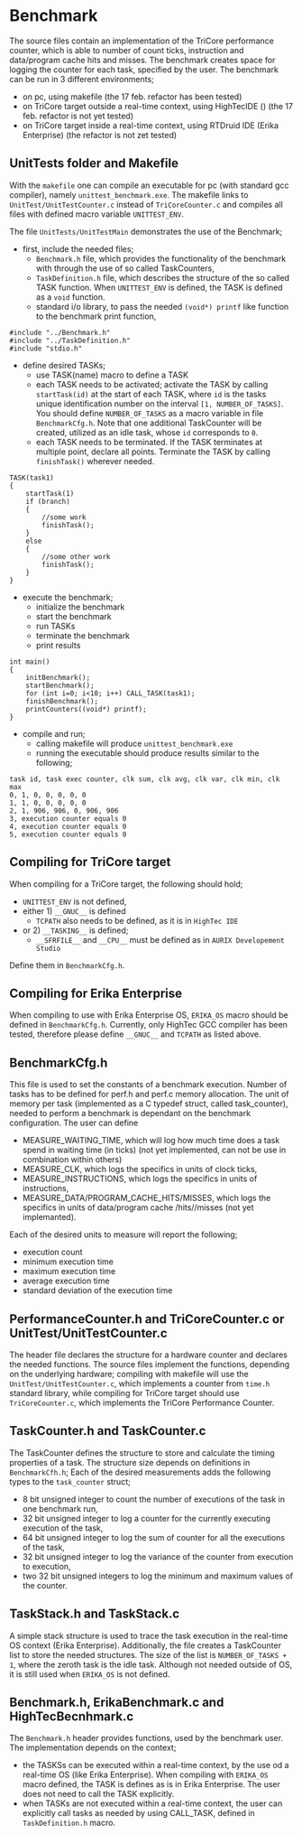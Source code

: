 # Benchmark

The source files contain an implementation of the TriCore performance counter, which is able to number of count ticks, instruction and data/program cache hits and misses. 
The benchmark creates space for logging the counter for each task, specified by the user.
The benchmark can be run in 3 different environments;
* on pc, using makefile (the 17 feb. refactor has been tested)
* on TriCore target outside a real-time context, using HighTecIDE () (the 17 feb. refactor is not yet tested)
* on TriCore target inside a real-time context, using RTDruid IDE (Erika Enterprise) (the refactor is not zet tested)

## UnitTests folder and Makefile

With the `makefile` one can compile an executable for pc (with standard gcc compiler), namely `unittest_benchmark.exe`.
The makefile links to `UnitTest/UnitTestCounter.c` instead of `TriCoreCounter.c` and compiles all files with defined macro variable `UNITTEST_ENV`.

The file `UnitTests/UnitTestMain` demonstrates the use of the Benchmark;

* first, include the needed files;
  *  `Benchmark.h` file, which provides the functionality of the benchmark with through the use of so called TaskCounters,
  * `TaskDefinition.h` file, which describes the structure of the so called TASK function. When `UNITTEST_ENV` is defined, the TASK is defined as a `void` function.
  *  standard i/o library, to pass the needed `(void*) printf` like function to the benchmark print function,

```
#include "../Benchmark.h" 
#include "../TaskDefinition.h"
#include "stdio.h"
```
* define desired TASKs;
    * use TASK(name) macro to define a TASK
    * each TASK needs to be activated; activate the TASK by calling `startTask(id)` at the start of each TASK, where `id` is the tasks unique identification number on the interval `[1, NUMBER_OF_TASKS]`. You should define `NUMBER_OF_TASKS` as a macro variable in file `BenchmarkCfg.h`. Note that one additional TaskCounter will be created, utilized as an idle task, whose `id` corresponds to `0`.
    * each TASK needs to be terminated. If the TASK terminates at multiple point, declare all points. Terminate the TASK by calling `finishTask()` wherever needed.

```
TASK(task1)
{
    startTask(1)
    if (branch)
    {
        //some work
        finishTask();
    }
    else
    {
        //some other work
        finishTask();
    }
}
```
* execute the benchmark;
  * initialize the benchmark
  * start the benchmark
  * run TASKs
  * terminate the benchmark
  * print results

```
int main()
{
    initBenchmark();
    startBenchmark();
    for (int i=0; i<10; i++) CALL_TASK(task1);
    finishBenchmark();
    printCounters((void*) printf);
}
```

* compile and run;
  * calling makefile will produce `unittest_benchmark.exe`
  * running the executable should produce results similar to the following;

```
task id, task exec counter, clk sum, clk avg, clk var, clk min, clk max
0, 1, 0, 0, 0, 0, 0
1, 1, 0, 0, 0, 0, 0
2, 1, 906, 906, 0, 906, 906
3, execution counter equals 0
4, execution counter equals 0
5, execution counter equals 0
```

## Compiling for TriCore target

When compiling for a TriCore target, the following should hold;
* `UNITTEST_ENV` is not defined,
* either 1) `__GNUC__` is defined
  * `TCPATH` also needs to be defined, as it is in `HighTec IDE`
* or 2) `__TASKING__` is defined;
  *  `__SFRFILE__` and `__CPU__` must be defined as in `AURIX Developement Studio`

Define them in `BenchmarkCfg.h`.

## Compiling for Erika Enterprise

When compiling to use with Erika Enterprise OS, `ERIKA_OS` macro should be defined in `BenchmarkCfg.h`.
Currently, only HighTec GCC compiler has been tested, therefore please define `__GNUC__` and `TCPATH` as listed above.




## BenchmarkCfg.h
This file is used to set the constants of a benchmark execution.
Number of tasks has to be defined for perf.h and perf.c memory allocation.
The unit of memory per task (implemented as a C typedef struct, called task_counter), needed to perform a benchmark is dependant on the benchmark configuration.
The user can define 
* MEASURE_WAITING_TIME, which will log how much time does a task spend in waiting time (in ticks) (not yet implemented, can not be use in combination within others)
* MEASURE_CLK, which logs the specifics in units of clock ticks,
* MEASURE_INSTRUCTIONS, which logs the specifics in units of instructions,
* MEASURE_DATA/PROGRAM_CACHE_HITS/MISSES, which logs the specifics in units of data/program cache /hits//misses (not yet implemanted).


Each of the desired units to measure will report the following;
* execution count
* minimum execution time
* maximum execution time
* average execution time
* standard deviation of the execution time


## PerformanceCounter.h and TriCoreCounter.c or UnitTest/UnitTestCounter.c

The header file declares the structure for a hardware counter and declares the needed functions. The source files implement the functions, depending on the underlying hardware; compiling with makefile will use the `UnitTest/UnitTestCounter.c`, which implements a counter from `time.h` standard library, while compiling for TriCore target should use `TriCoreCounter.c`, which implements the TriCore Performance Counter. 


## TaskCounter.h and TaskCounter.c

The TaskCounter defines the structure to store and calculate the timing properties of a task.
The structure size depends on definitions in `BenchmarkCfh.h`;
Each of the desired measurements adds the following types to the `task_counter` struct;
* 8 bit unsigned integer to count the number of executions of the task in one benchmark run,
* 32 bit unsigned integer to log a counter for the currently executing execution of the task,
* 64 bit unsigned integer to log the sum of counter for all the executions of the task,
* 32 bit unsigned integer to log the variance of the counter from execution to execution,
* two 32 bit unsigned integers to log the minimum and maximum values of the counter.

## TaskStack.h and TaskStack.c

A simple stack structure is used to trace the task execution in the real-time OS context (Erika Enterprise).
Additionally, the file creates a TaskCounter list to store the needed structures. The size of the list is `NUMBER_OF_TASKS + 1`, where the zeroth task is the idle task.
Although not needed outside of OS, it is still used when `ERIKA_OS` is not defined.

## Benchmark.h, ErikaBenchmark.c and HighTecBecnhmark.c

The `Benchmark.h` header provides functions, used by the benchmark user.
The implementation depends on the context;
* the TASKSs can be executed within a real-time context, by the use od a real-time OS (like Erika Enterprise). When compiling with `ERIKA_OS` macro defined, the TASK is defines as is in Erika Enterprise. The user does not need to call the TASK explicitly.
* when TASKs are not executed within a real-time context, the user can explicitly call tasks as needed by using CALL_TASK, defined in `TaskDefinition.h` macro.



